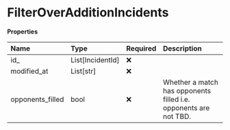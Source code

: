 # FilterOverAdditionIncidents

**Properties**

| Name             | Type             | Required | Description                                                      |
| :--------------- | :--------------- | :------- | :--------------------------------------------------------------- |
| id\_             | List[IncidentId] | ❌       |                                                                  |
| modified_at      | List[str]        | ❌       |                                                                  |
| opponents_filled | bool             | ❌       | Whether a match has opponents filled i.e. opponents are not TBD. |

<!-- This file was generated by liblab | https://liblab.com/ -->
